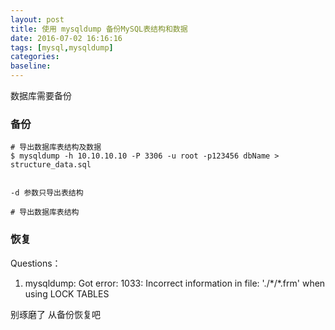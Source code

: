 ```yaml
---
layout: post
title: 使用 mysqldump 备份MySQL表结构和数据
date: 2016-07-02 16:16:16
tags: [mysql,mysqldump]
categories:  
baseline:
---
```


数据库需要备份


### 备份
```
# 导出数据库表结构及数据
$ mysqldump -h 10.10.10.10 -P 3306 -u root -p123456 dbName > structure_data.sql


-d 参数只导出表结构

# 导出数据库表结构

```


### 恢复


Questions：

1. mysqldump: Got error: 1033: Incorrect information in file: './\*/\*.frm' when using LOCK TABLES

别琢磨了 从备份恢复吧
